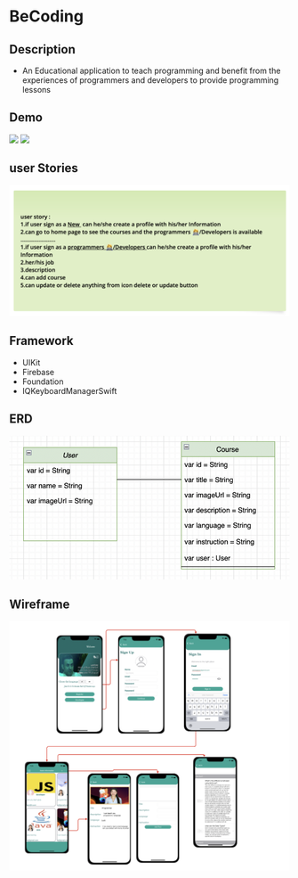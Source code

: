 # BeCoding

## Description
- An Educational application to teach programming and benefit from the experiences of programmers and developers to provide programming lessons

## Demo

![](LightEN.gif)
![](DarkAR.gif)

## user Stories 
![](userstory.png)

## Framework
- UIKit
- Firebase
- Foundation
- IQKeyboardManagerSwift

## ERD
![](ERD.png)

## Wireframe
![](WireFrame.png)

